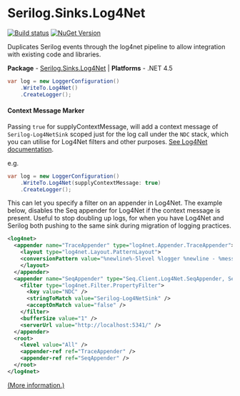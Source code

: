 # Serilog.Sinks.Log4Net

[![Build status](https://ci.appveyor.com/api/projects/status/bi8o8f5jteqvb0e5/branch/master?svg=true)](https://ci.appveyor.com/project/serilog/serilog-sinks-log4net/branch/master)
[![NuGet Version](http://img.shields.io/nuget/v/Serilog.Sinks.Log4Net.svg?style=flat)](https://www.nuget.org/packages/Serilog.Sinks.Log4Net/)

Duplicates Serilog events through the log4net pipeline to allow integration with existing code and libraries.

**Package** - [Serilog.Sinks.Log4Net](http://nuget.org/packages/serilog.sinks.log4net)
| **Platforms** - .NET 4.5

```csharp
var log = new LoggerConfiguration()
    .WriteTo.Log4Net()
    .CreateLogger();
```

#### Context Message Marker
Passing `true` for supplyContextMessage, will add a context message of `Serilog-Log4NetSink` scoped just for the log call under the `NDC` stack, which you can utilise for Log4Net filters and other purposes. [See Log4Net documentation](https://logging.apache.org/log4net/release/manual/contexts.html#stacks).

e.g.

```csharp
var log = new LoggerConfiguration()
    .WriteTo.Log4Net(supplyContextMessage: true)
    .CreateLogger();
```

This can let you specify a filter on an appender in Log4Net. The example below, disables the Seq appender for Log4Net if the context message is present. Useful to stop doubling up logs, for when you have Log4Net and Serilog both pushing to the same sink during migration of logging practices.

```xml
<log4net>
  <appender name="TraceAppender" type="log4net.Appender.TraceAppender">
    <layout type="log4net.Layout.PatternLayout">
    <conversionPattern value="%newline%-5level %logger %newline - %message" />
    </layout>
  </appender>
  <appender name="SeqAppender" type="Seq.Client.Log4Net.SeqAppender, Seq.Client.Log4Net">
    <filter type="log4net.Filter.PropertyFilter">
      <key value="NDC" />
      <stringToMatch value="Serilog-Log4NetSink" />
      <acceptOnMatch value="false" />
    </filter>
    <bufferSize value="1" />
    <serverUrl value="http://localhost:5341/" />
  </appender>
  <root>
    <level value="All" />
    <appender-ref ref="TraceAppender" />
    <appender-ref ref="SeqAppender" />
  </root>
</log4net>
```

[(More information.)](http://nblumhardt.com/2013/06/serilog-sinks-log4net/)

